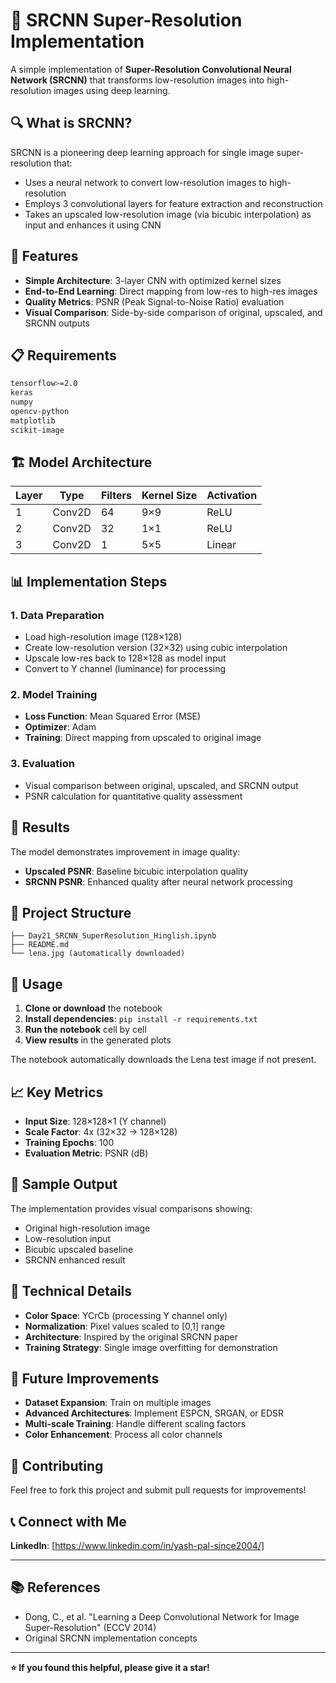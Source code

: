 # 🌟 SRCNN Super-Resolution Implementation

A simple implementation of **Super-Resolution Convolutional Neural Network (SRCNN)** that transforms low-resolution images into high-resolution images using deep learning.

## 🔍 What is SRCNN?

SRCNN is a pioneering deep learning approach for single image super-resolution that:
- Uses a neural network to convert low-resolution images to high-resolution
- Employs 3 convolutional layers for feature extraction and reconstruction
- Takes an upscaled low-resolution image (via bicubic interpolation) as input and enhances it using CNN

## 🚀 Features

- **Simple Architecture**: 3-layer CNN with optimized kernel sizes
- **End-to-End Learning**: Direct mapping from low-res to high-res images
- **Quality Metrics**: PSNR (Peak Signal-to-Noise Ratio) evaluation
- **Visual Comparison**: Side-by-side comparison of original, upscaled, and SRCNN outputs

## 📋 Requirements

```bash
tensorflow>=2.0
keras
numpy
opencv-python
matplotlib
scikit-image
```

## 🏗️ Model Architecture

| Layer | Type | Filters | Kernel Size | Activation |
|-------|------|---------|-------------|------------|
| 1 | Conv2D | 64 | 9×9 | ReLU |
| 2 | Conv2D | 32 | 1×1 | ReLU |
| 3 | Conv2D | 1 | 5×5 | Linear |

## 📊 Implementation Steps

### 1. Data Preparation
- Load high-resolution image (128×128)
- Create low-resolution version (32×32) using cubic interpolation
- Upscale low-res back to 128×128 as model input
- Convert to Y channel (luminance) for processing

### 2. Model Training
- **Loss Function**: Mean Squared Error (MSE)
- **Optimizer**: Adam
- **Training**: Direct mapping from upscaled to original image

### 3. Evaluation
- Visual comparison between original, upscaled, and SRCNN output
- PSNR calculation for quantitative quality assessment

## 🎯 Results

The model demonstrates improvement in image quality:
- **Upscaled PSNR**: Baseline bicubic interpolation quality
- **SRCNN PSNR**: Enhanced quality after neural network processing

## 📁 Project Structure

```
├── Day21_SRCNN_SuperResolution_Hinglish.ipynb
├── README.md
└── lena.jpg (automatically downloaded)
```

## 🔧 Usage

1. **Clone or download** the notebook
2. **Install dependencies**: `pip install -r requirements.txt`
3. **Run the notebook** cell by cell
4. **View results** in the generated plots

The notebook automatically downloads the Lena test image if not present.

## 📈 Key Metrics

- **Input Size**: 128×128×1 (Y channel)
- **Scale Factor**: 4x (32×32 → 128×128)
- **Training Epochs**: 100
- **Evaluation Metric**: PSNR (dB)

## 🎨 Sample Output

The implementation provides visual comparisons showing:
- Original high-resolution image
- Low-resolution input
- Bicubic upscaled baseline
- SRCNN enhanced result

## 🔬 Technical Details

- **Color Space**: YCrCb (processing Y channel only)
- **Normalization**: Pixel values scaled to [0,1] range
- **Architecture**: Inspired by the original SRCNN paper
- **Training Strategy**: Single image overfitting for demonstration

## 🚀 Future Improvements

- **Dataset Expansion**: Train on multiple images
- **Advanced Architectures**: Implement ESPCN, SRGAN, or EDSR
- **Multi-scale Training**: Handle different scaling factors
- **Color Enhancement**: Process all color channels

## 🤝 Contributing

Feel free to fork this project and submit pull requests for improvements!

## 📞 Connect with Me

**LinkedIn**: [https://www.linkedin.com/in/yash-pal-since2004/]

---

## 📚 References

- Dong, C., et al. "Learning a Deep Convolutional Network for Image Super-Resolution" (ECCV 2014)
- Original SRCNN implementation concepts

---

**⭐ If you found this helpful, please give it a star!**